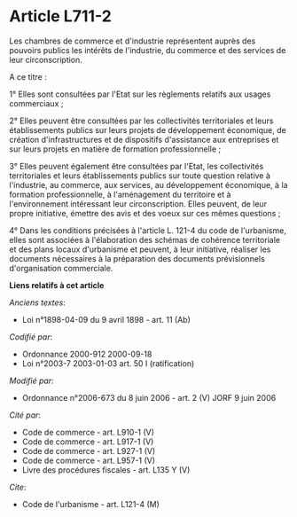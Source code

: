 # Article L711-2

Les chambres de commerce et d'industrie représentent auprès des pouvoirs publics les intérêts de l'industrie, du commerce et
des services de leur circonscription.

A ce titre :

1° Elles sont consultées par l'Etat sur les règlements relatifs aux usages commerciaux ;

2° Elles peuvent être consultées par les collectivités territoriales et leurs établissements publics sur leurs projets de
développement économique, de création d'infrastructures et de dispositifs d'assistance aux entreprises et sur leurs projets
en matière de formation professionnelle ;

3° Elles peuvent également être consultées par l'Etat, les collectivités territoriales et leurs établissements publics sur
toute question relative à l'industrie, au commerce, aux services, au développement économique, à la formation
professionnelle, à l'aménagement du territoire et à l'environnement intéressant leur circonscription. Elles peuvent, de leur
propre initiative, émettre des avis et des voeux sur ces mêmes questions ;

4° Dans les conditions précisées à l'article L. 121-4 du code de l'urbanisme, elles sont associées à l'élaboration des
schémas de cohérence territoriale et des plans locaux d'urbanisme et peuvent, à leur initiative, réaliser les documents
nécessaires à la préparation des documents prévisionnels d'organisation commerciale.

**Liens relatifs à cet article**

_Anciens textes_:

  - Loi n°1898-04-09 du 9 avril 1898 - art. 11 (Ab)

_Codifié par_:

  - Ordonnance 2000-912 2000-09-18
  - Loi n°2003-7 2003-01-03 art. 50 I (ratification)

_Modifié par_:

  - Ordonnance n°2006-673 du 8 juin 2006 - art. 2 (V) JORF 9 juin 2006

_Cité par_:

  - Code de commerce - art. L910-1 (V)
  - Code de commerce - art. L917-1 (V)
  - Code de commerce - art. L927-1 (V)
  - Code de commerce - art. L957-1 (V)
  - Livre des procédures fiscales - art. L135 Y (V)

_Cite_:

  - Code de l'urbanisme - art. L121-4 (M)
